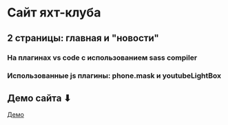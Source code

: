 # Сайт яхт-клуба
## 2 страницы: главная и "новости"
### На плагинах vs code с использованием sass compiler
### Использованные js плагины: phone.mask и youtubeLightBox
## Демо сайта ⬇
[Демо](https://stroevgeorgiy.github.io/yachtclub/)
